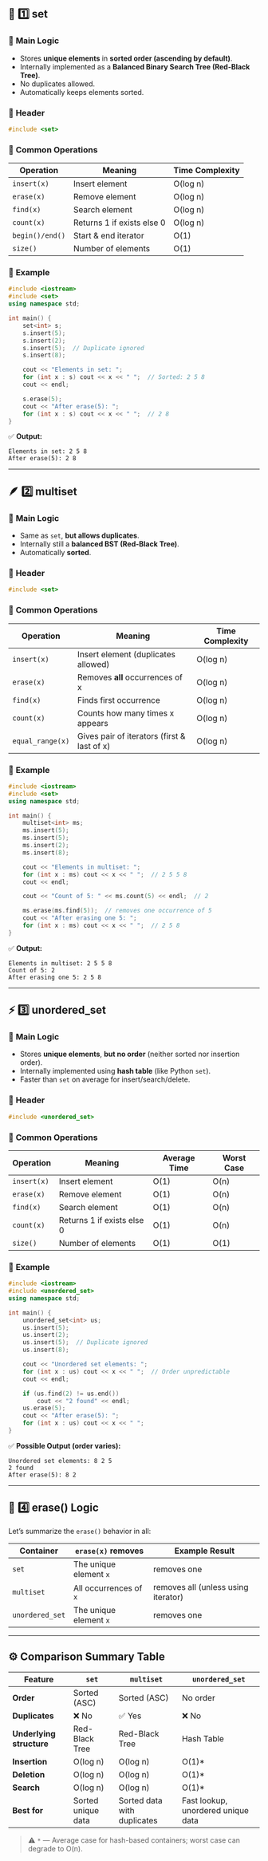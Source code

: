 ## 🌳 1️⃣ **set**

### 🔹 **Main Logic**

* Stores **unique elements** in **sorted order (ascending by default)**.
* Internally implemented as a **Balanced Binary Search Tree (Red-Black Tree)**.
* No duplicates allowed.
* Automatically keeps elements sorted.

### 🔹 **Header**

```cpp
#include <set>
```

### 🔹 **Common Operations**

| Operation       | Meaning                    | Time Complexity |
| --------------- | -------------------------- | --------------- |
| `insert(x)`     | Insert element             | O(log n)        |
| `erase(x)`      | Remove element             | O(log n)        |
| `find(x)`       | Search element             | O(log n)        |
| `count(x)`      | Returns 1 if exists else 0 | O(log n)        |
| `begin()/end()` | Start & end iterator       | O(1)            |
| `size()`        | Number of elements         | O(1)            |

### 🔹 **Example**

```cpp
#include <iostream>
#include <set>
using namespace std;

int main() {
    set<int> s;
    s.insert(5);
    s.insert(2);
    s.insert(5);  // Duplicate ignored
    s.insert(8);

    cout << "Elements in set: ";
    for (int x : s) cout << x << " ";  // Sorted: 2 5 8
    cout << endl;

    s.erase(5);
    cout << "After erase(5): ";
    for (int x : s) cout << x << " ";  // 2 8
}
```

✅ **Output:**

```
Elements in set: 2 5 8
After erase(5): 2 8
```

---

## 🪶 2️⃣ **multiset**

### 🔹 **Main Logic**

* Same as `set`, **but allows duplicates**.
* Internally still a **balanced BST (Red-Black Tree)**.
* Automatically **sorted**.

### 🔹 **Header**

```cpp
#include <set>
```

### 🔹 **Common Operations**

| Operation        | Meaning                                     | Time Complexity |
| ---------------- | ------------------------------------------- | --------------- |
| `insert(x)`      | Insert element (duplicates allowed)         | O(log n)        |
| `erase(x)`       | Removes **all** occurrences of x            | O(log n)        |
| `find(x)`        | Finds first occurrence                      | O(log n)        |
| `count(x)`       | Counts how many times x appears             | O(log n)        |
| `equal_range(x)` | Gives pair of iterators (first & last of x) | O(log n)        |

### 🔹 **Example**

```cpp
#include <iostream>
#include <set>
using namespace std;

int main() {
    multiset<int> ms;
    ms.insert(5);
    ms.insert(5);
    ms.insert(2);
    ms.insert(8);

    cout << "Elements in multiset: ";
    for (int x : ms) cout << x << " ";  // 2 5 5 8
    cout << endl;

    cout << "Count of 5: " << ms.count(5) << endl;  // 2

    ms.erase(ms.find(5));  // removes one occurrence of 5
    cout << "After erasing one 5: ";
    for (int x : ms) cout << x << " ";  // 2 5 8
}
```

✅ **Output:**

```
Elements in multiset: 2 5 5 8
Count of 5: 2
After erasing one 5: 2 5 8
```

---

## ⚡ 3️⃣ **unordered_set**

### 🔹 **Main Logic**

* Stores **unique elements**, **but no order** (neither sorted nor insertion order).
* Internally implemented using **hash table** (like Python `set`).
* Faster than `set` on average for insert/search/delete.

### 🔹 **Header**

```cpp
#include <unordered_set>
```

### 🔹 **Common Operations**

| Operation   | Meaning                    | Average Time | Worst Case |
| ----------- | -------------------------- | ------------ | ---------- |
| `insert(x)` | Insert element             | O(1)         | O(n)       |
| `erase(x)`  | Remove element             | O(1)         | O(n)       |
| `find(x)`   | Search element             | O(1)         | O(n)       |
| `count(x)`  | Returns 1 if exists else 0 | O(1)         | O(n)       |
| `size()`    | Number of elements         | O(1)         | O(1)       |

### 🔹 **Example**

```cpp
#include <iostream>
#include <unordered_set>
using namespace std;

int main() {
    unordered_set<int> us;
    us.insert(5);
    us.insert(2);
    us.insert(5);  // Duplicate ignored
    us.insert(8);

    cout << "Unordered set elements: ";
    for (int x : us) cout << x << " ";  // Order unpredictable
    cout << endl;

    if (us.find(2) != us.end())
        cout << "2 found" << endl;
    us.erase(5);
    cout << "After erase(5): ";
    for (int x : us) cout << x << " ";
}
```

✅ **Possible Output (order varies):**

```
Unordered set elements: 8 2 5 
2 found
After erase(5): 8 2
```

---

## 🧠 4️⃣ **erase() Logic**

Let’s summarize the `erase()` behavior in all:

| Container       | `erase(x)` removes     | Example Result                      |
| --------------- | ---------------------- | ----------------------------------- |
| `set`           | The unique element `x` | removes one                         |
| `multiset`      | All occurrences of `x` | removes all (unless using iterator) |
| `unordered_set` | The unique element `x` | removes one                         |

---

## ⚙️ **Comparison Summary Table**

| Feature                  | `set`              | `multiset`                  | `unordered_set`                    |
| ------------------------ | ------------------ | --------------------------- | ---------------------------------- |
| **Order**                | Sorted (ASC)       | Sorted (ASC)                | No order                           |
| **Duplicates**           | ❌ No               | ✅ Yes                       | ❌ No                               |
| **Underlying structure** | Red-Black Tree     | Red-Black Tree              | Hash Table                         |
| **Insertion**            | O(log n)           | O(log n)                    | O(1)*                              |
| **Deletion**             | O(log n)           | O(log n)                    | O(1)*                              |
| **Search**               | O(log n)           | O(log n)                    | O(1)*                              |
| **Best for**             | Sorted unique data | Sorted data with duplicates | Fast lookup, unordered unique data |

> ⚠️ `*` — Average case for hash-based containers; worst case can degrade to O(n).